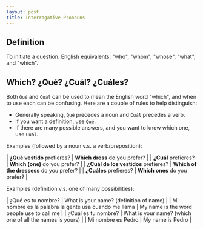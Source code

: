 ```yaml
---
layout: post
title: Interrogative Pronouns
---
```


## Definition

To initiate a question. English equivalents: "who", "whom", "whose", "what", and
"which".

## Which? ¿Qué? ¿Cuál? ¿Cuáles?

Both `Qué` and `Cuál` can be used to mean the English word "which", and when to
use each can be confusing. Here are a couple of rules to help distinguish:
  * Generally speaking, `Qué` precedes a noun and `Cuál` precedes a verb.
  * If you want a definition, use `Qué`.
  * If there are many possible answers, and you want to know which one, use
    `Cuál`.

Examples (followed by a noun v.s. a verb/preposition):

| **¿Qué vestido** prefieres?          | **Which dress** do you prefer?  |
| **¿Cuál** prefieres?                 | **Which (one)** do you prefer?  |
| **¿Cuál de los vestidos** prefieres? | **Which of the dressess** do you prefer? |
| **¿Cuáles** prefieres?               | **Which ones** do you prefer?   |


Examples (definition v.s. one of many possibilities):

| ¿Qué es tu nombre?                 | What is your name? (definition of name) |
| Mi nombre es la palabra la gente usa cuando me llama | My name is the word people use to call me |
| ¿Cuál es tu nombre?                | What is your name? (which one of all the names is yours) |
| Mi nombre es Pedro                | My name is Pedro |
